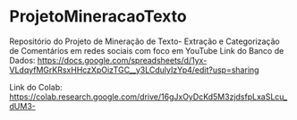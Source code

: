 # ProjetoMineracaoTexto
Repositório do Projeto de Mineração de Texto- Extração e Categorização de Comentários em redes sociais com foco em YouTube
Link do Banco de Dados: https://docs.google.com/spreadsheets/d/1yx-VLdqyfMGrKRsxHHczXpOizTGC__y3LCdulyIzYp4/edit?usp=sharing

Link do Colab: https://colab.research.google.com/drive/16gJxOyDcKd5M3zjdsfpLxaSLcu_dUM3-
